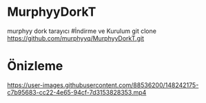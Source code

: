 # MurphyyDorkT
murphyy dork tarayıcı 
#İndirme ve Kurulum
git clone https://github.com/murphyyq/MurphyyDorkT.git 
# Önizleme



https://user-images.githubusercontent.com/88536200/148242175-c7b95683-cc22-4e65-94cf-7d3153828353.mp4


